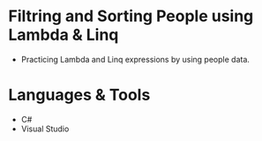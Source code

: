 # Filtring and Sorting People using Lambda & Linq

- Practicing Lambda and Linq expressions by using people data.

# Languages & Tools
- C#
- Visual Studio
